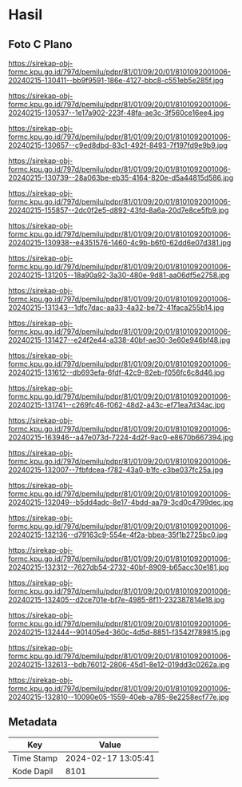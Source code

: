 # Hasil

## Foto C Plano

https://sirekap-obj-formc.kpu.go.id/797d/pemilu/pdpr/81/01/09/20/01/8101092001006-20240215-130411--bb9f9591-186e-4127-bbc8-c551eb5e285f.jpg

https://sirekap-obj-formc.kpu.go.id/797d/pemilu/pdpr/81/01/09/20/01/8101092001006-20240215-130537--1e17a902-223f-48fa-ae3c-3f560ce16ee4.jpg

https://sirekap-obj-formc.kpu.go.id/797d/pemilu/pdpr/81/01/09/20/01/8101092001006-20240215-130657--c9ed8dbd-83c1-492f-8493-7f197fd9e9b9.jpg

https://sirekap-obj-formc.kpu.go.id/797d/pemilu/pdpr/81/01/09/20/01/8101092001006-20240215-130739--28a063be-eb35-4164-820e-d5a44815d586.jpg

https://sirekap-obj-formc.kpu.go.id/797d/pemilu/pdpr/81/01/09/20/01/8101092001006-20240215-155857--2dc0f2e5-d892-43fd-8a6a-20d7e8ce5fb9.jpg

https://sirekap-obj-formc.kpu.go.id/797d/pemilu/pdpr/81/01/09/20/01/8101092001006-20240215-130938--e4351576-1460-4c9b-b6f0-62dd6e07d381.jpg

https://sirekap-obj-formc.kpu.go.id/797d/pemilu/pdpr/81/01/09/20/01/8101092001006-20240215-131205--18a90a92-3a30-480e-9d81-aa06df5e2758.jpg

https://sirekap-obj-formc.kpu.go.id/797d/pemilu/pdpr/81/01/09/20/01/8101092001006-20240215-131343--1dfc7dac-aa33-4a32-be72-41faca255b14.jpg

https://sirekap-obj-formc.kpu.go.id/797d/pemilu/pdpr/81/01/09/20/01/8101092001006-20240215-131427--e24f2e44-a338-40bf-ae30-3e60e946bf48.jpg

https://sirekap-obj-formc.kpu.go.id/797d/pemilu/pdpr/81/01/09/20/01/8101092001006-20240215-131612--db693efa-6fdf-42c9-82eb-f056fc6c8d46.jpg

https://sirekap-obj-formc.kpu.go.id/797d/pemilu/pdpr/81/01/09/20/01/8101092001006-20240215-131741--c269fc46-f062-48d2-a43c-ef71ea7d34ac.jpg

https://sirekap-obj-formc.kpu.go.id/797d/pemilu/pdpr/81/01/09/20/01/8101092001006-20240215-163946--a47e073d-7224-4d2f-9ac0-e8670b667394.jpg

https://sirekap-obj-formc.kpu.go.id/797d/pemilu/pdpr/81/01/09/20/01/8101092001006-20240215-132007--7fbfdcea-f782-43a0-b1fc-c3be037fc25a.jpg

https://sirekap-obj-formc.kpu.go.id/797d/pemilu/pdpr/81/01/09/20/01/8101092001006-20240215-132049--b5dd4adc-8e17-4bdd-aa79-3cd0c4799dec.jpg

https://sirekap-obj-formc.kpu.go.id/797d/pemilu/pdpr/81/01/09/20/01/8101092001006-20240215-132136--d79163c9-554e-4f2a-bbea-35f1b2725bc0.jpg

https://sirekap-obj-formc.kpu.go.id/797d/pemilu/pdpr/81/01/09/20/01/8101092001006-20240215-132312--7627db54-2732-40bf-8909-b65acc30e181.jpg

https://sirekap-obj-formc.kpu.go.id/797d/pemilu/pdpr/81/01/09/20/01/8101092001006-20240215-132405--d2ce701e-bf7e-4985-8f11-232387814e18.jpg

https://sirekap-obj-formc.kpu.go.id/797d/pemilu/pdpr/81/01/09/20/01/8101092001006-20240215-132444--901405e4-360c-4d5d-8851-f3542f789815.jpg

https://sirekap-obj-formc.kpu.go.id/797d/pemilu/pdpr/81/01/09/20/01/8101092001006-20240215-132613--bdb76012-2806-45d1-8e12-019dd3c0262a.jpg

https://sirekap-obj-formc.kpu.go.id/797d/pemilu/pdpr/81/01/09/20/01/8101092001006-20240215-132810--10090e05-1559-40eb-a785-8e2258ecf77e.jpg


## Metadata

| Key        | Value               |
| ---------- | ------------------- |
| Time Stamp | 2024-02-17 13:05:41 |
| Kode Dapil | 8101                |



